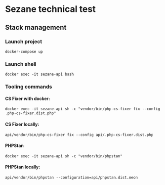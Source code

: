 # Sezane technical test

## Stack management

### Launch project
`docker-compose up`

### Launch shell
`docker exec -it sezane-api bash`

### Tooling commands
#### CS Fixer with docker:
`docker exec -it sezane-api sh -c "vendor/bin/php-cs-fixer fix --config .php-cs-fixer.dist.php"`

#### CS Fixer locally:
`api/vendor/bin/php-cs-fixer fix --config api/.php-cs-fixer.dist.php`

#### PHPStan
`docker exec -it sezane-api sh -c "vendor/bin/phpstan"`

#### PHPStan locally:
`api/vendor/bin/phpstan --configuration=api/phpstan.dist.neon`